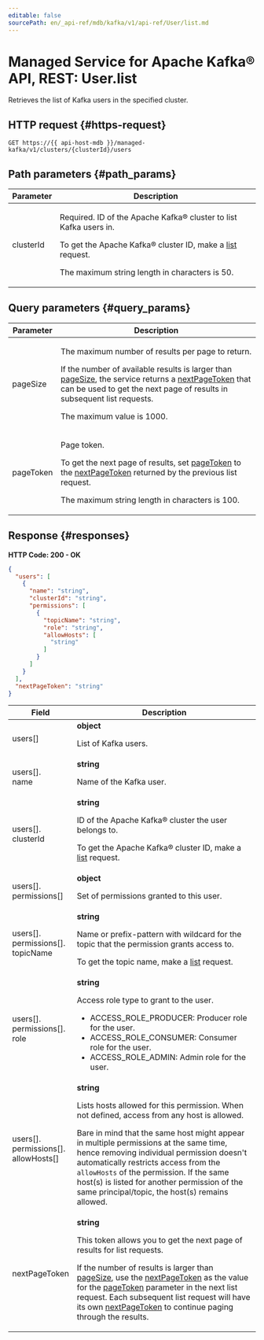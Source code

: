 ```yaml
---
editable: false
sourcePath: en/_api-ref/mdb/kafka/v1/api-ref/User/list.md
---
```


# Managed Service for Apache Kafka® API, REST: User.list
Retrieves the list of Kafka users in the specified cluster.
 

 
## HTTP request {#https-request}
```
GET https://{{ api-host-mdb }}/managed-kafka/v1/clusters/{clusterId}/users
```
 
## Path parameters {#path_params}
 
Parameter | Description
--- | ---
clusterId | <p>Required. ID of the Apache Kafka® cluster to list Kafka users in.</p> <p>To get the Apache Kafka® cluster ID, make a <a href="/docs/managed-kafka/api-ref/Cluster/list">list</a> request.</p> <p>The maximum string length in characters is 50.</p> 
 
## Query parameters {#query_params}
 
Parameter | Description
--- | ---
pageSize | <p>The maximum number of results per page to return.</p> <p>If the number of available results is larger than <a href="/docs/managed-kafka/api-ref/User/list#query_params">pageSize</a>, the service returns a <a href="/docs/managed-kafka/api-ref/User/list#responses">nextPageToken</a> that can be used to get the next page of results in subsequent list requests.</p> <p>The maximum value is 1000.</p> 
pageToken | <p>Page token.</p> <p>To get the next page of results, set <a href="/docs/managed-kafka/api-ref/User/list#query_params">pageToken</a> to the <a href="/docs/managed-kafka/api-ref/User/list#responses">nextPageToken</a> returned by the previous list request.</p> <p>The maximum string length in characters is 100.</p> 
 
## Response {#responses}
**HTTP Code: 200 - OK**

```json 
{
  "users": [
    {
      "name": "string",
      "clusterId": "string",
      "permissions": [
        {
          "topicName": "string",
          "role": "string",
          "allowHosts": [
            "string"
          ]
        }
      ]
    }
  ],
  "nextPageToken": "string"
}
```

 
Field | Description
--- | ---
users[] | **object**<br><p>List of Kafka users.</p> 
users[].<br>name | **string**<br><p>Name of the Kafka user.</p> 
users[].<br>clusterId | **string**<br><p>ID of the Apache Kafka® cluster the user belongs to.</p> <p>To get the Apache Kafka® cluster ID, make a <a href="/docs/managed-kafka/api-ref/Cluster/list">list</a> request.</p> 
users[].<br>permissions[] | **object**<br><p>Set of permissions granted to this user.</p> 
users[].<br>permissions[].<br>topicName | **string**<br><p>Name or prefix-pattern with wildcard for the topic that the permission grants access to.</p> <p>To get the topic name, make a <a href="/docs/managed-kafka/api-ref/Topic/list">list</a> request.</p> 
users[].<br>permissions[].<br>role | **string**<br><p>Access role type to grant to the user.</p> <ul> <li>ACCESS_ROLE_PRODUCER: Producer role for the user.</li> <li>ACCESS_ROLE_CONSUMER: Consumer role for the user.</li> <li>ACCESS_ROLE_ADMIN: Admin role for the user.</li> </ul> 
users[].<br>permissions[].<br>allowHosts[] | **string**<br><p>Lists hosts allowed for this permission. When not defined, access from any host is allowed.</p> <p>Bare in mind that the same host might appear in multiple permissions at the same time, hence removing individual permission doesn't automatically restricts access from the ``allowHosts`` of the permission. If the same host(s) is listed for another permission of the same principal/topic, the host(s) remains allowed.</p> 
nextPageToken | **string**<br><p>This token allows you to get the next page of results for list requests.</p> <p>If the number of results is larger than <a href="/docs/managed-kafka/api-ref/User/list#query_params">pageSize</a>, use the <a href="/docs/managed-kafka/api-ref/User/list#responses">nextPageToken</a> as the value for the <a href="/docs/managed-kafka/api-ref/User/list#query_params">pageToken</a> parameter in the next list request. Each subsequent list request will have its own <a href="/docs/managed-kafka/api-ref/User/list#responses">nextPageToken</a> to continue paging through the results.</p> 